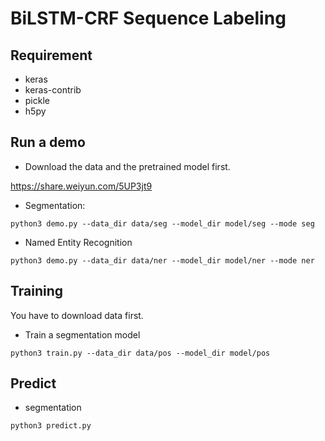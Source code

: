 # BiLSTM-CRF Sequence Labeling

## Requirement

- keras
- keras-contrib
- pickle
- h5py

## Run a demo

- Download the data and the pretrained model first. 

https://share.weiyun.com/5UP3jt9

- Segmentation:

```shell
python3 demo.py --data_dir data/seg --model_dir model/seg --mode seg
```

- Named Entity Recognition

```shell
python3 demo.py --data_dir data/ner --model_dir model/ner --mode ner
```

## Training 

You have to download data first.

- Train a segmentation model

```shell
python3 train.py --data_dir data/pos --model_dir model/pos
```

## Predict

- segmentation

```
python3 predict.py
```

